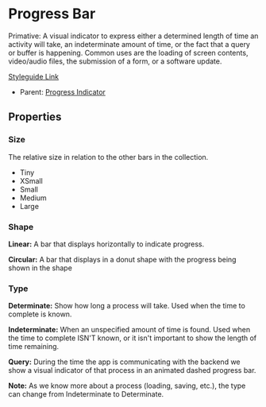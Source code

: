 # Progress Bar

Primative: A visual indicator to express either a determined length of time an activity will take, an indeterminate amount of time, or the fact that a query or buffer is happening.  Common uses are the loading of screen contents, video/audio files, the submission of a form, or a software update.

[Styleguide Link](https://zpl.io/Vx9Lo1k)

- Parent: [Progress Indicator](https://github.com/able-app/docs/blob/d689178b930c7095c750671b112985ac09eccd08/controls/%CE%B5%20elements/progressbar/progressindicator.md)

## Properties

### Size

The relative size in relation to the other bars in the collection.

- Tiny
- XSmall
- Small
- Medium
- Large

### Shape

**Linear:** A bar that displays horizontally to indicate progress.

**Circular:** A bar that displays in a donut shape with the progress being shown in the shape

### Type

**Determinate:** Show how long a process will take.  Used when the time to complete is known.

**Indeterminate:** When an unspecified amount of time is found.  Used when the time to complete ISN'T known, or it isn't important to show the length of time remaining.

**Query:** During the time the app is communicating with the backend we show a visual indicator of that process in an animated dashed progress bar.

**Note:** As we know more about a process (loading, saving, etc.), the type can change from Indeterminate to Determinate.